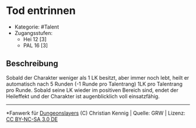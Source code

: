 <!---
Dies ist ein Fanwerk für DUNGEONSLAYERS (C) von Christian Kennig

Quellen:      [Dungeonslayers Grundregelwerk](https://www.f-space.de/ds4/downloads.html)
              [Talentbeschreibungen](https://www.f-space.de/ds4/tools-talentcards.html)
License:      [CC-BY-NC-SA 4.0](https://creativecommons.org/licenses/by-nc-sa/4.0/deed.de)
Richtlinien:  [Fanwerkrichtlinien](https://www.dungeonslayers.net/fanwerk-richtlinien/)
Autor:        Zauberlehrling
-->

  
# Tod entrinnen  
- Kategorie: #Talent  
- Zugangsstufen:  
  - Hei 12 [3]  
  - PAL 16 [3]  

## Beschreibung  
Sobald der Charakter weniger als 1 LK besitzt, aber immer noch lebt, heilt er automatisch nach 5 Runden (-1 Runde pro Talentrang) 1LK pro Talentrang pro Runde. Sobald seine LK wieder im positiven Bereich sind, endet der Heileffekt und der Charakter ist augenblicklich voll einsatzfähig.


___  
*Fanwerk für [Dungeonslayers](https://www.dungeonslayers.net/) (C) Christian Kennig | Quelle: GRW | Lizenz: [CC BY-NC-SA 3.0 DE](https://creativecommons.org/licenses/by-nc-sa/3.0/de/)  